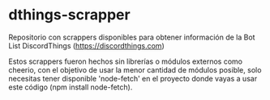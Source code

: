 # dthings-scrapper
Repositorio con scrappers disponibles para obtener información de la Bot List DiscordThings (https://discordthings.com)

Estos scrappers fueron hechos sin librerías o módulos externos como cheerio, con el objetivo de usar la menor cantidad de módulos posible, solo necesitas tener disponible 'node-fetch' en el proyecto donde vayas a usar este código (npm install node-fetch).
